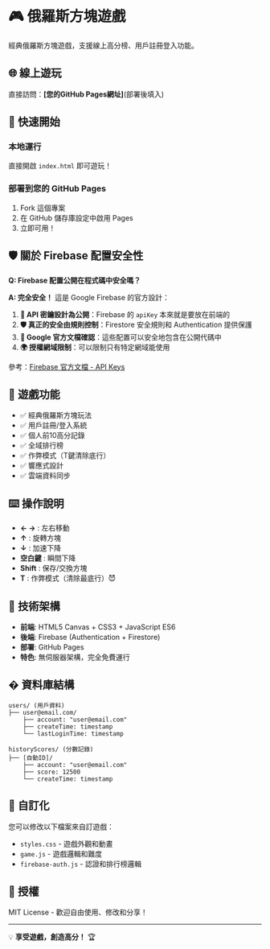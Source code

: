 # 🎮 俄羅斯方塊遊戲

經典俄羅斯方塊遊戲，支援線上高分榜、用戶註冊登入功能。

## 🌐 線上遊玩

直接訪問：**[您的GitHub Pages網址]**(部署後填入)

## 🚀 快速開始

### 本地運行
直接開啟 `index.html` 即可遊玩！

### 部署到您的 GitHub Pages
1. Fork 這個專案
2. 在 GitHub 儲存庫設定中啟用 Pages
3. 立即可用！

## 🛡️ 關於 Firebase 配置安全性

**Q: Firebase 配置公開在程式碼中安全嗎？**

**A: 完全安全！** 這是 Google Firebase 的官方設計：

1. **🔑 API 密鑰設計為公開**：Firebase 的 `apiKey` 本來就是要放在前端的
2. **🛡️ 真正的安全由規則控制**：Firestore 安全規則和 Authentication 提供保護
3. **📖 Google 官方文檔確認**：這些配置可以安全地包含在公開代碼中
4. **🌍 授權網域限制**：可以限制只有特定網域能使用

參考：[Firebase 官方文檔 - API Keys](https://firebase.google.com/docs/projects/api-keys)

## 🎯 遊戲功能

- ✅ 經典俄羅斯方塊玩法
- ✅ 用戶註冊/登入系統
- ✅ 個人前10高分記錄
- ✅ 全域排行榜
- ✅ 作弊模式（T鍵清除底行）
- ✅ 響應式設計
- ✅ 雲端資料同步

## ⌨️ 操作說明

- **← →** : 左右移動
- **↑** : 旋轉方塊
- **↓** : 加速下降
- **空白鍵** : 瞬間下降
- **Shift** : 保存/交換方塊
- **T** : 作弊模式（清除最底行）😈

## 🔧 技術架構

- **前端**: HTML5 Canvas + CSS3 + JavaScript ES6
- **後端**: Firebase (Authentication + Firestore)
- **部署**: GitHub Pages
- **特色**: 無伺服器架構，完全免費運行

## � 資料庫結構

```
users/ (用戶資料)
├── user@email.com/
    ├── account: "user@email.com"
    ├── createTime: timestamp
    └── lastLoginTime: timestamp

historyScores/ (分數記錄)
├── [自動ID]/
    ├── account: "user@email.com"
    ├── score: 12500
    └── createTime: timestamp
```

## 🎨 自訂化

您可以修改以下檔案來自訂遊戲：
- `styles.css` - 遊戲外觀和動畫
- `game.js` - 遊戲邏輯和難度
- `firebase-auth.js` - 認證和排行榜邏輯

## 📄 授權

MIT License - 歡迎自由使用、修改和分享！

---

💡 **享受遊戲，創造高分！** 🏆
